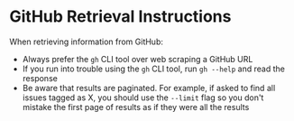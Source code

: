# GitHub Retrieval Instructions

When retrieving information from GitHub:

- Always prefer the `gh` CLI tool over web scraping a GitHub URL
- If you run into trouble using the `gh` CLI tool, run `gh --help` and read the response
- Be aware that results are paginated. For example, if asked to find all issues tagged as X, you should use the `--limit` flag so you don't mistake the first page of results as if they were all the results